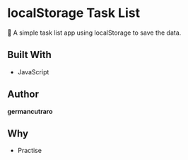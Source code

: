 # localStorage Task List

📃 A simple task list app using localStorage to save the data.

## Built With

* JavaScript

## Author

**germancutraro**

## Why

* Practise
